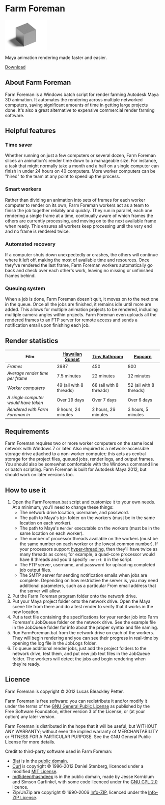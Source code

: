 # Farm Foreman

![Farm Foreman](icon.png)

Maya animation rendering made faster and easier.

[Download](https://github.com/lucaspetter/farm-foreman/releases/latest)


## About Farm Foreman
Farm Foreman is a Windows batch script for render farming Autodesk Maya 3D animation. It automates the rendering across multiple networked computers, saving significant amounts of time in getting large projects done. It's also a great alternative to expensive commercial render farming software.

## Helpful features

### Time saver
Whether running on just a few computers or several dozen, Farm Foreman slices an animation's render time down to a manageable size. For instance, a task that might normally take a month and a half on a single computer can finish in under 24 hours on 40 computers. More worker computers can be "hired" to the team at any point to speed up the process.

### Smart workers
Rather than dividing an animation into sets of frames for each worker computer to render on its own, Farm Foreman workers act as a team to finish the job together reliably and quickly. They run in parallel, each one rendering a single frame at a time, continually aware of which frames the others are currently processing, and moving on to the next available frame when ready. This ensures all workers keep processing until the very end and no frame is rendered twice.

### Automated recovery
If a computer shuts down unexpectedly or crashes, the others will continue where it left off, making the most of available time and resources. Once they've rendered the last frame, Farm Foreman workers automatically go back and check over each other's work, leaving no missing or unfinished frames behind.

### Queuing system
When a job is done, Farm Foreman doesn't quit, it moves on to the next one in the queue. Once all the jobs are finished, it remains idle until more are added. This allows for multiple animation projects to be rendered, including multiple camera angles within projects. Farm Foreman even uploads all the rendered frames to an FTP server for remote access and sends a notification email upon finishing each job.

## Render statistics
Film | [Hawaiian Sunset][1] | [Tiny Bathroom][2] | [Popcorn][3]
---- | -------------------- | ------------------ | ------------
*Frames* | 3687 | 450 | 800
*Average render time per frame* | 7.5 minutes | 22 minutes | 12 minutes
*Worker computers* | 49 (all with 8 threads) | 68 (all with 8 threads) | 52 (all with 8 threads)
*A single computer would have taken* | Over 19 days | Over 7 days | Over 6 days
*Rendered with Farm Foreman in* | 9 hours, 24 minutes | 2 hours, 26 minutes | 3 hours, 5 minutes
[1]: https://www.lucaspetter.com/films/hawaiian-sunset/
[2]: https://www.lucaspetter.com/films/tiny-bathroom/
[3]: https://www.lucaspetter.com/films/popcorn/

## Requirements
Farm Foreman requires two or more worker computers on the same local network with Windows 7 or later. Also required is a network-accessible storage drive attached to a non-worker computer; this acts as central storage for the project files, queued jobs, render logs, and output frames. You should also be somewhat comfortable with the Windows command line or batch scripting. Farm Foreman is built for Autodesk Maya 2012, but should work on later versions too.

## How to use it
1. Open the FarmForeman.bat script and customize it to your own needs. At a minimum, you'll need to change these things:
   - The network drive location, username, and password.
   - The path to Maya's `bin` folder on the workers (must be in the same location on each worker).
   - The path to Maya's `Render` executable on the workers (must be in the same location on each worker).
   - The number of processor threads available on the workers (must be the same number on each worker or the lowest common number). If your processors support [hyper-threading](https://en.wikipedia.org/wiki/Hyper-threading), then they'll have twice as many threads as cores; for example, a quad-core processor would have 8 threads and you'd specify `-mr:rt 8` in the script.
   - The FTP server, username, and password for uploading completed job output files.
   - The SMTP server for sending notification emails when jobs are complete. Depending on how restrictive the server is, you may need additional parameters, such as a particular From email address that the server will allow.
2. Put the Farm Foreman program folder onto the network drive.
3. Put your Maya project folder onto the network drive. Open the Maya scene file from there and do a test render to verify that it works in the new location.
4. Put a text file containing the specifications for your render job into Farm Foreman's JobQueue folder on the network drive. See the example file in the JobQueue folder for info about the proper syntax and file naming.
5. Run FarmForeman.bat from the network drive on each of the workers. They will begin rendering and you can see their progress in real-time by opening the log file in the JobLogs folder.
6. To queue additional render jobs, just add the project folders to the network drive, test them, and put new job text files in the JobQueue folder. The workers will detect the jobs and begin rendering when they're ready.

## Licence
Farm Foreman is copyright © 2012 Lucas Bleackley Petter.

Farm Foreman is free software: you can redistribute it and/or modify it under the terms of the [GNU General Public License](https://www.gnu.org/licenses/gpl.html) as published by the Free Software Foundation, either version 3 of the License, or (at your option) any later version.

Farm Foreman is distributed in the hope that it will be useful, but WITHOUT ANY WARRANTY; without even the implied warranty of MERCHANTABILITY or FITNESS FOR A PARTICULAR PURPOSE. See the GNU General Public License for more details.

Credit to third-party software used in Farm Foreman:
- [Blat](http://www.blat.net/) is in the [public domain](http://www.blat.net/?docs/license.txt).
- [Curl](http://curl.haxx.se/) is copyright © 1996-2012 Daniel Stenberg, licenced under a modified [MIT License](http://curl.haxx.se/docs/copyright.html).
- [md5deep/hashdeep](http://md5deep.sourceforge.net/) is in the public domain, made by Jesse Kornblum and Simson Garfinkel, with some code licenced under the [GNU GPL 2.0](https://github.com/jessek/hashdeep/blob/master/COPYING) licence.
- Zip/UnZip are copyright © 1990-2006 [Info-ZIP](http://www.info-zip.org/), licenced under the [Info-ZIP License](http://www.info-zip.org/license.html).
